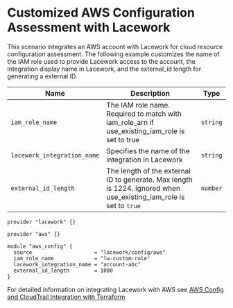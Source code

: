 # Customized AWS Configuration Assessment with Lacework
This scenario integrates an AWS account with Lacework for cloud resource configuration assessment. The following example customizes the name of the IAM role used to provide Lacework access to the account, the integration display name in Lacework, and the external_id length for generating a external ID. 

| Name | Description | Type |
|------|-------------|------|
| `iam_role_name` | The IAM role name. Required to match with iam_role_arn if use_existing_iam_role is set to true | `string` |
| `lacework_integration_name` | Specifies the name of the integration in Lacework | `string` |
| `external_id_length` | The length of the external ID to generate. Max length is 1224. Ignored when use_existing_iam_role is set to `true` | `number` |

```hcl
provider "lacework" {}

provider "aws" {}

module "aws_config" {
  source                    = "lacework/config/aws"
  iam_role_name             = "lw-custom-role"
  lacework_integration_name = "account-abc"
  external_id_length        = 1000
}
```

For detailed information on integrating Lacework with AWS see [AWS Config and CloudTrail Integration with Terraform](https://support.lacework.com/hc/en-us/articles/360057092034-AWS-Config-and-CloudTrail-Integration-with-Terraform)